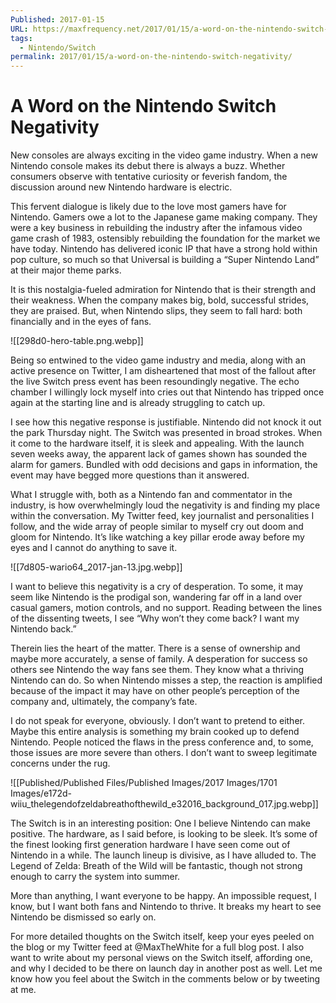 ```yaml
---
Published: 2017-01-15
URL: https://maxfrequency.net/2017/01/15/a-word-on-the-nintendo-switch-negativity/
tags:
  - Nintendo/Switch
permalink: 2017/01/15/a-word-on-the-nintendo-switch-negativity/
---
```

# A Word on the Nintendo Switch Negativity

New consoles are always exciting in the video game industry. When a new Nintendo console makes its debut there is always a buzz. Whether consumers observe with tentative curiosity or feverish fandom, the discussion around new Nintendo hardware is electric.

This fervent dialogue is likely due to the love most gamers have for Nintendo. Gamers owe a lot to the Japanese game making company. They were a key business in rebuilding the industry after the infamous video game crash of 1983, ostensibly rebuilding the foundation for the market we have today. Nintendo has delivered iconic IP that have a strong hold within pop culture, so much so that Universal is building a “Super Nintendo Land” at their major theme parks.

It is this nostalgia-fueled admiration for Nintendo that is their strength and their weakness. When the company makes big, bold, successful strides, they are  praised. But, when Nintendo slips, they seem to fall hard: both financially and in the eyes of fans.

![[298d0-hero-table.png.webp]]

Being so entwined to the video game industry and media, along with an active presence on Twitter, I am disheartened that most of the fallout after the live Switch press event has been resoundingly negative. The echo chamber I willingly lock myself into cries out that Nintendo has tripped once again at the starting line and is already struggling to catch up.

I see how this negative response is justifiable. Nintendo did not knock it out the park Thursday night. The Switch was presented in broad strokes. When it come to the hardware itself, it is sleek and appealing. With the launch seven weeks away, the apparent lack of games shown has sounded the alarm for gamers. Bundled with odd decisions and gaps in information, the event may have begged more questions than it answered.

What I struggle with, both as a Nintendo fan and commentator in the industry, is how overwhelmingly loud the negativity is and finding my place within the conversation. My Twitter feed, key journalist and personalities I follow, and the wide array of people similar to myself cry out doom and gloom for Nintendo. It’s like watching a key pillar erode away before my eyes and I cannot do anything to save it.

![[7d805-wario64_2017-jan-13.jpg.webp]]

I want to believe this negativity is a cry of desperation. To some, it may seem like Nintendo is the prodigal son, wandering far off in a land over casual gamers, motion controls, and no support. Reading between the lines of the dissenting tweets, I see “Why won’t they come back? I want my Nintendo back.”

Therein lies the heart of the matter. There is a sense of ownership and maybe more accurately, a sense of family. A desperation for success so others see Nintendo the way fans see them. They know what a thriving Nintendo can do. So when Nintendo misses a step, the reaction is amplified because of the impact it may have on other people’s perception of the company and, ultimately, the company’s fate.

I do not speak for everyone, obviously. I don’t want to pretend to either. Maybe this entire analysis is something my brain cooked up to defend Nintendo. People noticed the flaws in the press conference and, to some, those issues are more severe than others. I don’t want to sweep legitimate concerns under the rug.

![[Published/Published Files/Published Images/2017 Images/1701 Images/e172d-wiiu_thelegendofzeldabreathofthewild_e32016_background_017.jpg.webp]]

The Switch is in an interesting position: One I believe Nintendo can make positive. The hardware, as I said before, is looking to be sleek. It’s some of the finest looking first generation hardware I have seen come out of Nintendo in a while. The launch lineup is divisive, as I have alluded to. The Legend of Zelda: Breath of the Wild will be fantastic, though not strong enough to carry the system into summer.

More than anything, I want everyone to be happy. An impossible request, I know, but I want both fans and Nintendo to thrive. It breaks my heart to see Nintendo be dismissed so early on.

For more detailed thoughts on the Switch itself, keep your eyes peeled on the blog or my Twitter feed at @MaxTheWhite for a full blog post. I also want to write about my personal views on the Switch itself, affording one, and why I decided to be there on launch day in another post as well. Let me know how you feel about the Switch in the comments below or by tweeting at me.